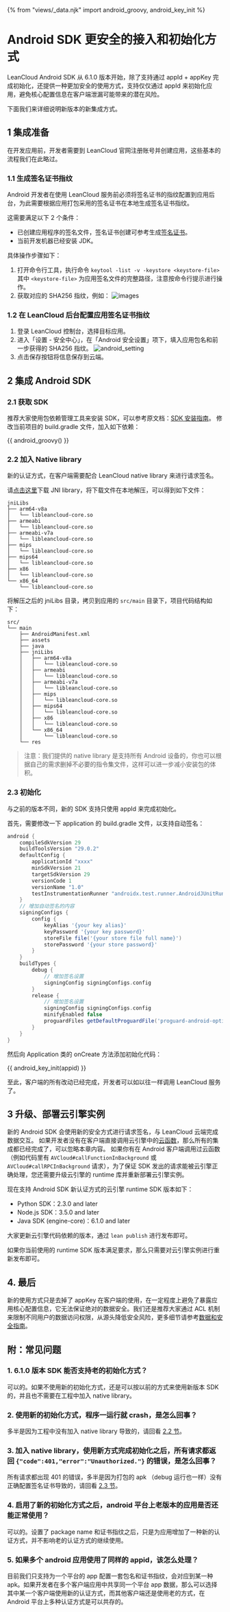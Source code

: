 {% from "views/_data.njk" import android_groovy, android_key_init %}

# Android SDK 更安全的接入和初始化方式

LeanCloud Android SDK 从 6.1.0 版本开始，除了支持通过 appId + appKey 完成初始化，还提供一种更加安全的使用方式，支持仅仅通过 appId 来初始化应用，避免核心配置信息在客户端泄漏可能带来的潜在风险。

下面我们来详细说明新版本的新集成方式。

## 1 集成准备
在开发应用前，开发者需要到 LeanCloud 官网注册账号并创建应用，这些基本的流程我们在此略过。

### 1.1 生成签名证书指纹

Android 开发者在使用 LeanCloud 服务前必须将签名证书的指纹配置到应用后台，为此需要根据应用打包采用的签名证书在本地生成签名证书指纹。

这需要满足以下 2 个条件：
- 已创建应用程序的签名文件，签名证书创建可参考生成[签名证书](https://developer.android.com/studio/publish/app-signing?hl=zh-CN)。
- 当前开发机器已经安装 JDK。

具体操作步骤如下：
1. 打开命令行工具，执行命令 `keytool -list -v -keystore <keystore-file>`
	其中 `<keystore-file>` 为应用签名文件的完整路径，注意按命令行提示进行操作。
2. 获取对应的 SHA256 指纹，例如：
![images](images/security_android_sign_sha256.jpg)

### 1.2 在 LeanCloud 后台配置应用签名证书指纹

1. 登录 LeanCloud 控制台，选择目标应用。
2. 进入「设置 - 安全中心」，在「Android 安全设置」项下，填入应用包名和前一步获得的 SHA256 指纹。
![android_setting](images/security_android_package_sign.jpg)
3. 点击保存按钮将信息保存到云端。

## 2 集成 Android SDK
### 2.1 获取 SDK
推荐大家使用包依赖管理工具来安装 SDK，可以参考原文档：[SDK 安装指南](start.html)。
修改当前项目的 build.gradle 文件，加入如下依赖：

{{ android_groovy() }}

### 2.2 加入 Native library

新的认证方式，在客户端需要配合 LeanCloud native library 来进行请求签名。

请[点击这里](https://capacity-files.lncld.net/4facc18ba5c5a2ad0baf/leancloud-jniLibs-v2.zip)下载 JNI library，将下载文件在本地解压，可以得到如下文件：
```
jniLibs
├── arm64-v8a
│   └── libleancloud-core.so
├── armeabi
│   └── libleancloud-core.so
├── armeabi-v7a
│   └── libleancloud-core.so
├── mips
│   └── libleancloud-core.so
├── mips64
│   └── libleancloud-core.so
├── x86
│   └── libleancloud-core.so
└── x86_64
    └── libleancloud-core.so
```

将解压之后的 jniLibs 目录，拷贝到应用的 `src/main` 目录下，项目代码结构如下：
```
src/
└── main
    ├── AndroidManifest.xml
    ├── assets
    ├── java
    ├── jniLibs
    │   ├── arm64-v8a
    │   │   └── libleancloud-core.so
    │   ├── armeabi
    │   │   └── libleancloud-core.so
    │   ├── armeabi-v7a
    │   │   └── libleancloud-core.so
    │   ├── mips
    │   │   └── libleancloud-core.so
    │   ├── mips64
    │   │   └── libleancloud-core.so
    │   ├── x86
    │   │   └── libleancloud-core.so
    │   └── x86_64
    │       └── libleancloud-core.so
    └── res
```

> 注意：我们提供的 native library 是支持所有 Android 设备的，你也可以根据自己的需求删掉不必要的指令集文件，这样可以进一步减小安装包的体积。

### 2.3 初始化
与之前的版本不同，新的 SDK 支持只使用 appId 来完成初始化。

首先，需要修改一下 application 的 build.gradle 文件，以支持自动签名：

```groovy
android {
    compileSdkVersion 29
    buildToolsVersion "29.0.2"
    defaultConfig {
        applicationId "xxxx"
        minSdkVersion 21
        targetSdkVersion 29
        versionCode 1
        versionName "1.0"
        testInstrumentationRunner "androidx.test.runner.AndroidJUnitRunner"
    }
    // 增加自动签名的内容
    signingConfigs {
        config {
            keyAlias '{your key alias}'
            keyPassword '{your key password}'
            storeFile file('{your store file full name}')
            storePassword '{your store password}'
        }
    }
    buildTypes {
        debug {
            // 增加签名设置
            signingConfig signingConfigs.config
        }
        release {
            // 增加签名设置
            signingConfig signingConfigs.config
            minifyEnabled false
            proguardFiles getDefaultProguardFile('proguard-android-optimize.txt'), 'proguard-rules.pro'
        }
    }
}
```

然后向 Application 类的 onCreate 方法添加初始化代码：

{{ android_key_init(appid) }}

至此，客户端的所有改动已经完成，开发者可以如以往一样调用 LeanCloud 服务了。


## 3 升级、部署云引擎实例

新的 Android SDK 会使用新的安全方式进行请求签名，与 LeanCloud 云端完成数据交互。
如果开发者没有在客户端直接调用云引擎中的[云函数](leanengine_cloudfunction_guide-node.html)，那么所有的集成都已经完成了，可以忽略本章内容。
如果你有在 Android 客户端调用过云函数（例如代码里有 `AVCloud#callFunctionInBackground` 或 `AVCloud#callRPCInBackground` 请求），为了保证 SDK 发出的请求能被云引擎正确处理，您还需要升级云引擎的 runtime 库并重新部署云引擎实例。

现在支持 Android SDK 新认证方式的云引擎 runtime SDK 版本如下：
- Python SDK：2.3.0 and later
- Node.js SDK：3.5.0 and later
- Java SDK (engine-core)：6.1.0 and later

大家更新云引擎代码依赖的版本，通过 `lean publish` 进行发布即可。

如果你当前使用的 runtime SDK 版本满足要求，那么只需要对云引擎实例进行重新发布即可。

## 4. 最后

新的使用方式只是去掉了 appKey 在客户端的使用，在一定程度上避免了暴露应用核心配置信息，它无法保证绝对的数据安全。我们还是推荐大家通过 ACL 机制来限制不同用户的数据访问权限，从源头降低安全风险，更多细节请参考[数据和安全指南](data_security.html)。

## 附：常见问题
### 1. 6.1.0 版本 SDK 能否支持老的初始化方式？
可以的。如果不使用新的初始化方式，还是可以按以前的方式来使用新版本 SDK 的，并且也不需要在工程中加入 native library。

### 2. 使用新的初始化方式，程序一运行就 crash，是怎么回事？

多半是因为工程中没有加入 native library 导致的，请回看 [2.2 节](#_2-2-加入-native-library)。

### 3. 加入 native library，使用新方式完成初始化之后，所有请求都返回 `{"code":401,"error":"Unauthorized."}` 的错误，是怎么回事？

所有请求都出现 401 的错误，多半是因为打包的 apk （debug 运行也一样）没有正确配置签名证书导致的，请回看 [2.3 节](#_2-3-初始化)。

### 4. 启用了新的初始化方式之后，android 平台上老版本的应用是否还能正常使用？

可以的。设置了 package name 和证书指纹之后，只是为应用增加了一种新的认证方式，并不影响老的认证方式的继续使用。

### 5. 如果多个 android 应用使用了同样的 appid，该怎么处理？

目前我们只支持为一个平台的 app 配置一套包名和证书指纹，会对应到某一种 apk。如果开发者在多个客户端应用中共享同一个平台 app 数据，那么可以选择其中某一个客户端使用新的认证方式，而其他客户端还是使用老的方式，在 Android 平台上多种认证方式是可以共存的。

